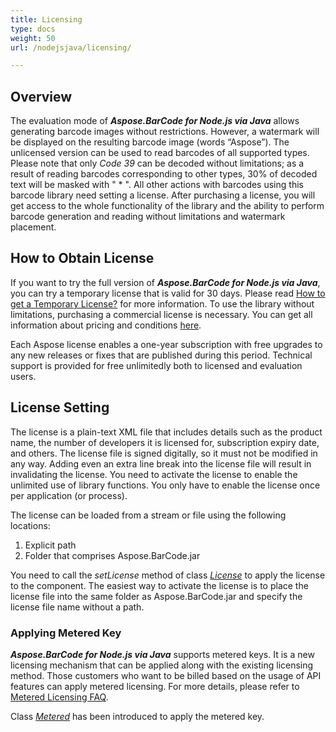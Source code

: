 ```yaml
---
title: Licensing
type: docs
weight: 50
url: /nodejsjava/licensing/

---
```


## **Overview**
The evaluation mode of ***Aspose.BarCode for Node.js via Java*** allows generating barcode images without restrictions. However, a watermark will be displayed on the resulting barcode image (words “Aspose”). The unlicensed version can be used to read barcodes of all supported types. Please note that only *Code 39* can be decoded without limitations; as a result of reading barcodes corresponding to other types, 30% of decoded text will be masked with " * ". All other actions with barcodes using this barcode library need setting a license. After purchasing a license, you will get access to the whole functionality of the library and the ability to perform barcode generation and reading without limitations and watermark placement.  

## **How to Obtain License**
If you want to try the full version of ***Aspose.BarCode for Node.js via Java***, you can try a temporary license that is valid for 30 days. Please read [How to get a Temporary License?](https://purchase.aspose.com/temporary-license) for more information. To use the library without limitations, purchasing a commercial license is necessary. You can get all information about pricing and conditions [here](https://purchase.aspose.com/admin/pricing/barcode/java). 

Each Aspose license enables a one-year subscription with free upgrades to any new releases or fixes that are published during this period. Technical support is provided for free unlimitedly both to licensed and evaluation users.

## **License Setting**
The license is a plain-text XML file that includes details such as the product name, the number of developers it is licensed for, subscription expiry date, and others. The license file is signed digitally, so it must not be modified in any way. Adding even an extra line break into the license file will result in invalidating the license. You need to activate the license to enable the unlimited use of library functions. You only have to enable the license once per application (or process). 

The license can be loaded from a stream or file using the following locations:

1. Explicit path
1. Folder that comprises Aspose.BarCode.jar

You need to call the *setLicense* method of class [*License*]() to apply the license to the component. The easiest way to activate the license is to place the license file into the same folder as Aspose.BarCode.jar and specify the license file name without a path.

### **Applying Metered Key**
***Aspose.BarCode for Node.js via Java*** supports metered keys. It is a new licensing mechanism that can be applied along with the existing licensing method. Those customers who want to be billed based on the usage of API features can apply metered licensing. For more details, please refer to [Metered Licensing FAQ](https://purchase.aspose.com/faqs/licensing/metered).

Class [*Metered*]() has been introduced to apply the metered key. 



